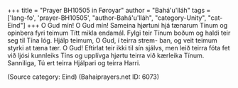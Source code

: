 +++
title = "Prayer BH10505 in Føroyar"
author = "Bahá'u'lláh"
tags = ['lang-fo', 'prayer-BH10505', "author-Bahá'u'lláh", "category-Unity", "cat-Eind"]
+++
O Gud mín! O Gud mín! Sameina hjørtuni hjá tænarum Tínum og opinbera fyri teimum Títt mikla endamál. Fylgi teir Tínum boðum og haldi teir seg til Tína lóg. Hjálp teimum, O Gud, í teirra strem- ban, og veit teimum styrki at tæna tær. O Gud! Eftirlat teir ikki til sín sjálvs, men leið teirra fóta fet við ljósi kunnleiks Tíns og upplívga hjørtu teirra við kærleika Tínum. Sanniliga, Tú ert teirra Hjálpari og teirra Harri.

(Source category: Eind)
(Bahaiprayers.net ID: 6073)
